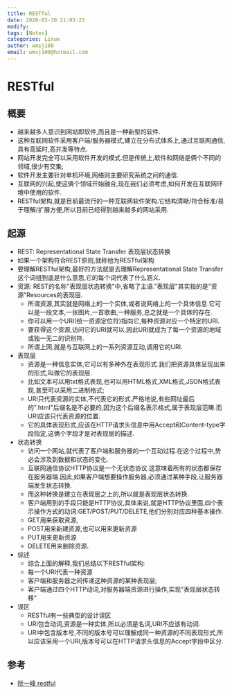 ```yaml
---
title: RESTful
date: 2020-03-30 21:03:23
modify: 
tags: [Notes]
categories: Linux
author: wmsj100
email: wmsj100@hotmail.com
---
```


# RESTful

## 概要

- 越来越多人意识到网站即软件,而且是一种新型的软件.
- 这种互联网软件采用客户端/服务器模式,建立在分布式体系上,通过互联网通信,具有高延时,高并发等特点.
- 网站开发完全可以采用软件开发的模式.但是传统上,软件和网络是俩个不同的领域,很少有交集;
- 软件开发主要针对单机环境,网络则主要研究系统之间的通信.
- 互联网的兴起,使这俩个领域开始融合,现在我们必须考虑,如何开发在互联网环境中使用的软件.
- RESTful架构,就是目前最流行的一种互联网软件架构.它结构清晰/符合标准/易于理解/扩展方便,所以目前已经得到越来越多的网站采用.

## 起源

- REST: Representational State Transfer  表现层状态转换
- 如果一个架构符合REST原则,就称他为RESTful架构
- 要理解RESTful架构,最好的方法就是去理解Representational State Transfer这个词组到底是什么意思,它的每个词代表了什么涵义.
- 资源: REST的名称"表现层状态转换"中,省略了主语."表现层"其实指的是"资源"Resources的表现层.
	- 所谓资源,其实就是网络上的一个实体,或者说网络上的一个具体信息.它可以是一段文本,一张图片,一首歌曲,一种服务,总之就是一个具体的存在.
	- 你可以用一个URI(统一资源定位符)指向它,每种资源对应一个特定的URI.
	- 要获得这个资源,访问它的URI就可以,因此URI就成为了每一个资源的地域或独一无二的识别符.
	- 所谓上网,就是与互联网上的一系列资源互动,调用它的URI.
- 表现层
	- 资源是一种信息实体,它可以有多种外在表现形式.我们把资源具体呈现出来的形式,叫做它的表现层.
	- 比如文本可以用txt格式表现,也可以用HTML格式,XML格式,JSON格式表现,甚至可以采用二进制格式;
	- URI只代表资源的实体,不代表它的形式.严格地说,有些网址最后的".html"后缀名是不必要的,因为这个后缀名表示格式,属于表现层范畴.而URI应该只代表资源的位置.
	- 它的具体表现形式,应该在HTTP请求头信息中用Accept和Content-type字段指定,这俩个字段才是对表现层的描述.
- 状态转换
	- 访问一个网站,就代表了客户端和服务器的一个互动过程.在这个过程中,势必会涉及到数据和状态的变化.
	- 互联网通信协议HTTP协议是一个无状态协议.这意味着所有的状态都保存在服务器端.因此,如果客户端想要操作服务器,必须通过某种手段,让服务器端发生状态转换.
	- 而这种转换是建立在表现层之上的,所以就是表现层状态转换.
	- 客户端用到的手段只能是HTTP协议,具体来说,就是HTTP协议里面,四个表示操作方式的动词:GET/POST/PUT/DELETE,他们分别对应四种基本操作.
	- GET用来获取资源,
	- POST用来新建资源,也可以用来更新资源
	- PUT用来更新资源
	- DELETE用来删除资源.
- 综述
	- 综合上面的解释,我们总结以下RESTful架构:
	- 每一个URI代表一种资源
	- 客户端和服务器之间传递这种资源的某种表现层;
	- 客户端通过四个HTTP动词,对服务器端资源进行操作,实现"表现层状态转移"
- 误区
	- RESTful有一些典型的设计误区
	- URI包含动词,资源是一种实体,所以必须是名词,URI不应该有动词.
	- URI中包含版本号,不同的版本号可以理解成同一种资源的不同表现形式,所以应该采用一个URI,版本号可以在HTTP请求头信息的Accept字段中区分.

## 参考

- [阮一峰 restful](http://www.ruanyifeng.com/blog/2011/09/restful.html)
